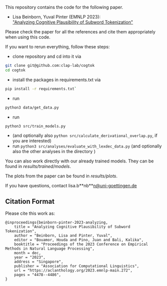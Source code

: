 This repository contains the code for the following paper.<br>
- Lisa Beinborn, Yuval Pinter (EMNLP 2023): <br>
["Analyzing Cognitive Plausibility of Subword Tokenization"](https://aclanthology.org/2023.emnlp-main.272)

Please check the paper for all the references and cite them appropriately when using this code. 

If you want to rerun everything, follow these steps:
- clone repository and cd into it via
```bash
git clone git@github.com:clap-lab/cogtok
cd cogtok
```
- install the packages in requirements.txt via
```bash
pip install -r requirements.txt`
```
- run
```bash
python3 data/get_data.py
``````
- run
```bash
python3 src/train_models.py
```
- (and optionally also `python src/calculate_derivational_overlap.py`, if you are interested)
- run `python3 src/analyses/evaluate_with_lexdec_data.py` (and optionally also the other analyses in the directory )

You can also work directly with our already trained models. They can be found in *results/trained/models*. 

The plots from the paper can be found in *results/plots*.

If you have questions, contact lisa.b\*\*nb\*\*n@uni-goettingen.de

## Citation Format

Please cite this work as:
```
@inproceedings{beinborn-pinter-2023-analyzing,
    title = "Analyzing Cognitive Plausibility of Subword Tokenization",
    author = "Beinborn, Lisa and Pinter, Yuval",
    editor = "Bouamor, Houda and Pino, Juan and Bali, Kalika",
    booktitle = "Proceedings of the 2023 Conference on Empirical Methods in Natural Language Processing",
    month = dec,
    year = "2023",
    address = "Singapore",
    publisher = "Association for Computational Linguistics",
    url = "https://aclanthology.org/2023.emnlp-main.272",
    pages = "4478--4486",
}
```

